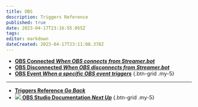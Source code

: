 ```yaml
---
title: OBS
description: Triggers Reference
published: true
date: 2023-04-17T23:16:55.055Z
tags: 
editor: markdown
dateCreated: 2023-04-17T23:11:08.378Z
---
```


- [<i class="mdi mdi-connection text--obs"></i> **OBS Connected *When OBS connects from Streamer.bot***](/Triggers/OBS/OBS-Connected)
- [<i class="mdi mdi-wifi-alert text--obs"></i> **OBS Disconnected *When OBS disconnects from Streamer.bot***](/Triggers/OBS/OBS-Disconnected)
- [<i class="mdi mdi-tag-multiple-outline text--obs"></i> **OBS Event *When a specific OBS event triggers***](/Triggers/OBS/OBS-Event)
{.btn-grid .my-5}

---

- [<i class="mdi mdi-chevron-left"></i> **Triggers Reference *Go Back***](/Triggers)
- [<img src="https://streamer.bot/img/integrations/obs.svg"> **OBS Studio Documentation *Next Up***](/Broadcasters/OBS)
{.btn-grid .my-5}